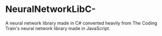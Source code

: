 # NeuralNetworkLibC-
A neural network library made in C# converted heavily from The Coding Train's neural network library made in JavaScript.
